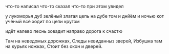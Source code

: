 что-то написал
что-то сказал
что-то при этом увидел

у лукоморья дуб зелёный
златая цепь на дубе том
и днйём и ночью кот учёный 
всё ходит по цепи кругом

идёт налево песнь зовадит
направо дорога к счастю

Там на неведомых дорожках,
Следы невиданныз зверей,
Избушка там на курьях ножках,
Стоит без окон и дверей.